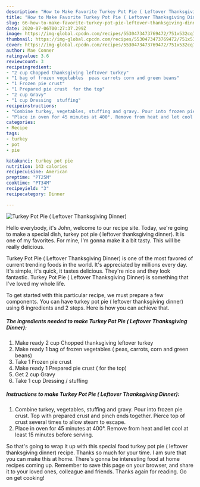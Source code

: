 ```yaml
---
description: "How to Make Favorite Turkey Pot Pie ( Leftover Thanksgiving Dinner)"
title: "How to Make Favorite Turkey Pot Pie ( Leftover Thanksgiving Dinner)"
slug: 66-how-to-make-favorite-turkey-pot-pie-leftover-thanksgiving-dinner
date: 2020-07-06T00:27:37.299Z
image: https://img-global.cpcdn.com/recipes/5530473473769472/751x532cq70/turkey-pot-pie-leftover-thanksgiving-dinner-recipe-main-photo.jpg
thumbnail: https://img-global.cpcdn.com/recipes/5530473473769472/751x532cq70/turkey-pot-pie-leftover-thanksgiving-dinner-recipe-main-photo.jpg
cover: https://img-global.cpcdn.com/recipes/5530473473769472/751x532cq70/turkey-pot-pie-leftover-thanksgiving-dinner-recipe-main-photo.jpg
author: Mae Conner
ratingvalue: 3.6
reviewcount: 3
recipeingredient:
- "2 cup Chopped thanksgiving leftover turkey"
- "1 bag of frozen vegetables  peas carrots corn and green beans"
- "1 Frozen pie crust"
- "1 Prepared pie crust  for the top"
- "2 cup Gravy"
- "1 cup Dressing  stuffing"
recipeinstructions:
- "Combine turkey, vegetables, stuffing and gravy. Pour into frozen pie crust. Top with prepared crust and pinch ends together. Pierce top of crust several times to allow steam to escape."
- "Place in oven for 45 minutes at 400°. Remove from heat and let cool at least 15 minutes before serving."
categories:
- Recipe
tags:
- turkey
- pot
- pie

katakunci: turkey pot pie 
nutrition: 143 calories
recipecuisine: American
preptime: "PT25M"
cooktime: "PT34M"
recipeyield: "3"
recipecategory: Dinner

---
```



![Turkey Pot Pie ( Leftover Thanksgiving Dinner)](https://img-global.cpcdn.com/recipes/5530473473769472/751x532cq70/turkey-pot-pie-leftover-thanksgiving-dinner-recipe-main-photo.jpg)

Hello everybody, it's John, welcome to our recipe site. Today, we're going to make a special dish, turkey pot pie ( leftover thanksgiving dinner). It is one of my favorites. For mine, I'm gonna make it a bit tasty. This will be really delicious.

Turkey Pot Pie ( Leftover Thanksgiving Dinner) is one of the most favored of current trending foods in the world. It's appreciated by millions every day. It's simple, it's quick, it tastes delicious. They're nice and they look fantastic. Turkey Pot Pie ( Leftover Thanksgiving Dinner) is something that I've loved my whole life.




To get started with this particular recipe, we must prepare a few components. You can have turkey pot pie ( leftover thanksgiving dinner) using 6 ingredients and 2 steps. Here is how you can achieve that.

<!--inarticleads1-->

##### The ingredients needed to make Turkey Pot Pie ( Leftover Thanksgiving Dinner):

1. Make ready 2 cup Chopped thanksgiving leftover turkey
1. Make ready 1 bag of frozen vegetables ( peas, carrots, corn and green beans)
1. Take 1 Frozen pie crust
1. Make ready 1 Prepared pie crust ( for the top)
1. Get 2 cup Gravy
1. Take 1 cup Dressing / stuffing




<!--inarticleads2-->

##### Instructions to make Turkey Pot Pie ( Leftover Thanksgiving Dinner):

1. Combine turkey, vegetables, stuffing and gravy. Pour into frozen pie crust. Top with prepared crust and pinch ends together. Pierce top of crust several times to allow steam to escape.
1. Place in oven for 45 minutes at 400°. Remove from heat and let cool at least 15 minutes before serving.




So that's going to wrap it up with this special food turkey pot pie ( leftover thanksgiving dinner) recipe. Thanks so much for your time. I am sure that you can make this at home. There's gonna be interesting food at home recipes coming up. Remember to save this page on your browser, and share it to your loved ones, colleague and friends. Thanks again for reading. Go on get cooking!
